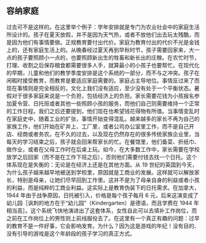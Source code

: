 ## 容纳家庭

过去可不是这样的。在这里举个例子：学年安排就是专门为农业社会中的家庭生活所设计的。孩子在夏天放假，并不是因为天气热，或者不放他们出去玩太残酷，而是因为他们有事情要做。正规教育要付出代价。家庭为教育付出的代价不光是金钱上的，还有家庭生活上的。从晚春经过夏天再到早秋时节，孩子需要回家来，大一点的孩子要照顾小一点的，也要照顾新出生的牲畜和新长出的庄稼。在农忙时节，打理、收割之后保存粮食都需要很多人手，就算最小的小孩子也要帮忙。在现代化的早期，儿童和他们的教学季度安排是这个系统的一部分，而不与之冲突。孩子在闲暇时接受教育，而教育是要适应家庭需要的。家庭占主导地位。事情反过来了而现在事情则是完全相反的，文化上我们没有适应，至少没有处于一个平衡状态。暑假对于很多家庭来说是一个负担，包括经济上的负担。家长需要花钱为小孩报名参加夏令营、日托班或者其他一些照顾小孩的服务，而他们自己则需要维持一个正常的工作日程。我们之后还要提到，他们现在也希望钱花得物有所值。当事情变乱时在家庭史中，随着工业的扩张，事情开始变得混乱。越来越多的家长不再为自己的家族工作，他们开始在矿井上、工厂里，或者公司办公室里工作，而不是自己开店、经商或者务农。在不久的过去，以及现在仍然存在的很多传统家族企业里，当每天的学习结束之后，孩子就会回来帮家长的忙。在餐馆里，他们备菜、折纸巾、做作业，或者在父母工作时在后桌上玩。如今，在大多数工作中，家长需要在学校放学之后回家（而不是在工作下班之后），否则他们需要付钱去找一个日托。这个体系现在是失衡的：无论是在经济上还是在其他方面。从 19 世纪的英国到今天，为什么孩子越来越早地被送到学校里，原因就是工商业的发展。这样就可以解放家长，特别是母亲，让她们尽早回到工作里。这并不是为了母亲自身的利益或者小孩的利益，而是纯粹的工商业利益。这实际上是教育伪装下的日托需求。在加拿大，1944 年由于战争原因，日托被引入，价格是每个孩子每月 6 元，后来这演变成了幼儿园［讽刺的地方在于“幼儿园”（Kindergarten）是德语，而且学费在 1944 年相当高］。这个系统飞快地演进出了这套体系，女性自此可以去填补工作岗位，而之前在工作岗位上的男性则上前线服役去了。在这里有一个真正有趣的问题：过早的教育不是一件好事，它会影响发育。为什么？因为这是游戏的年纪！没有目的、没有引导的游戏是这个年龄段的孩子学习的真正方式。<span id="part0096.html"></span>